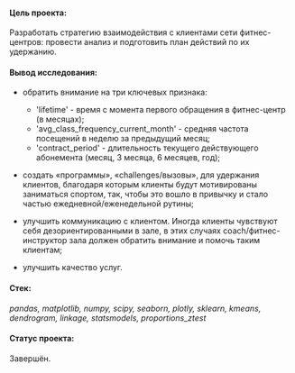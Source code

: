 #### Цель проекта:
Разработать стратегию взаимодействия с клиентами сети фитнес-центров: провести анализ и подготовить план действий по их удержанию.
#### Вывод исследования: 
 - обратить внимание на три ключевых признака:
    - 'lifetime' - время с момента первого обращения в фитнес-центр (в месяцах);
    - 'avg_class_frequency_current_month' - средняя частота посещений в неделю за предыдущий месяц;
    - 'contract_period' - длительность текущего действующего абонемента (месяц, 3 месяца, 6 месяцев, год);

 - создать «программы», «challenges/вызовы», для удержания клиентов, благодаря которым клиенты будут мотивированы заниматься спортом, так, чтобы это вошло в привычку и стало частью ежедневной/еженедельной рутины;

 - улучшить коммуникацию с клиентом. Иногда клиенты чувствуют себя дезориентированными в зале, в этих случаях coach/фитнес-инструктор зала должен обратить внимание и помочь таким клиентам;

 - улучшить качество услуг.
#### Стек:
*pandas, matplotlib, numpy, scipy, seaborn, plotly, sklearn, kmeans, dendrogram, linkage, statsmodels, proportions_ztest*
#### Статус проекта:
Завершён.